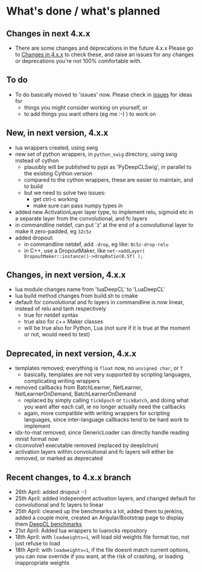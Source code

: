 # What's done / what's planned

## Changes in next 4.x.x

* There are some changes and deprecations in the future 4.x.x   Please go to [Changes in 4.x.x](https://github.com/hughperkins/DeepCL/blob/4.x.x/doc/Changes.md) to check these, and raise an issues for any changes or deprecations you're not 100% comfortable with.

## To do

* To do basically moved to 'issues' now.  Please check in [issues](https://github.com/hughperkins/DeepCL/issues) for ideas for
  * things you might consider working on yourself, or
  * to add things you want others (eg me :-) ) to work on

## New, in next version, 4.x.x

* lua wrappers created, using swig
* new set of python wrappers, in `python_swig` directory, using swig instead of cython
  * plausibly will be published to pypi as 'PyDeepCLSwig', in parallel to the existing Cython version
  * compared to the cython wrappers, these are easier to maintain, and to build
  * but we need to solve two issues:
    * get ctrl-c working
    * make sure can pass numpy types in
* added new ActivationLayer layer type, to implement relu, sigmoid etc in a separate layer from the convolutional,
and fc layers
* in commandline netdef, can put 'z' at the end of a convolutional layer to make it zero-padded, eg `32c5z`
* added dropout:
  * in commandline netdef, add `-drop`, eg like: `8c5z-drop-relu`
  * in C++, use a DropoutMaker, like `net->addLayer( DropoutMaker::instance()->dropRatio(0.5f) );`

## Changes, in next version, 4.x.x

* lua module changes name from 'luaDeepCL' to 'LuaDeepCL'
* lua build method changes from build.sh to cmake
* default for convolutional and fc layers in commandline is now linear, instead of relu and tanh respectively
  * true for netdef syntax
  * true also for c++ Maker classes
  * will be true also for Python, Lua (not sure if it is true at the moment or not, would need to test)

## Deprecated, in next version, 4.x.x

* templates removed; everything is `float` now, no `unsigned char`, or `T`
  * basically, templates are not very
    supported by scripting languages, complicating writing wrappers
* removed callbacks from BatchLearner, NetLearner, NetLearnerOnDemand, BatchLearnerOnDemand
  * replaced by simply calling `tickEpoch` or `tickBatch`, and doing what you want after each call, ie no longer actually need the callbacks
  * again, more compatible with writing wrappers for scripting languages, since inter-language callbacks tend to be hard work to implement
* idx-to-mat removed; since GenericLoader can directly handle reading mnist format now
* clconvolve1 executable removed (replaced by deeplclrun)
* activation layers within convolutional and fc layers will either be removed, or marked as
deprecated

## Recent changes, to 4.x.x branch

* 26th April: added dropout :-)
* 25th April: added independent activation layers, and changed default for convolutional and fc layers to linear
* 25th April: cleaned up the benchmarks a lot, added them to jenkins, added a couple more, created an Angular/Bootstrap page to display them [DeepCL benchmarks](http://hughperkins.github.io/DeepCL/benchmarking/)
* 21st April: Added lua wrappers to luarocks repository
* 18th April: with `loadweights=1`, will load old weights file format too, not just refuse to load
* 18th April: with `loadweights=1`, if the file doesnt match current options, you can now override if you want, at the risk of crashing, or loading inappropriate weights

